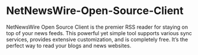 # NetNewsWire-Open-Source-Client
NetNewsWire Open Source Client is the premier RSS reader for staying on top of your news feeds. This powerful yet simple tool supports various sync services, provides extensive customization, and is completely free. It’s the perfect way to read your blogs and news websites.
